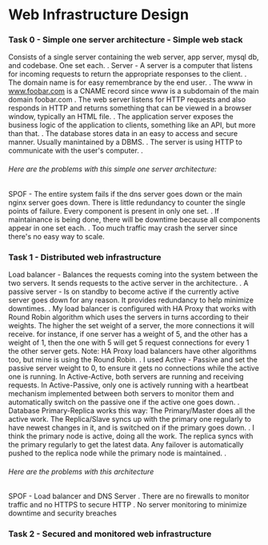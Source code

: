 # Web Infrastructure Design

### Task 0 - Simple one server architecture - Simple web stack
Consists of a single server containing the web server, app server, mysql db, and codebase. One set each.
.
Server - A server is a computer that listens for incoming requests to return the appropriate responses to the client.
.
The domain name is for easy remembrance by the end user.
.
The www in www.foobar.com is a CNAME record since www is a subdomain of the main domain foobar.com
.
The web server listens for HTTP requests and also responds in HTTP and returns something that can be viewed in a browser window, typically an HTML file.
.
The application server exposes the business logic of the application to clients, something like an API, but more than that.
.
The database stores data in an easy to access and secure manner. Usually manintained by a DBMS.
.
The server is using HTTP to communicate with the user's computer.
.
###### Here are the problems with this simple one server architecture:
SPOF - The entire system fails if the dns server goes down or the main nginx server goes down. There is little redundancy to counter the single points of failure. Every component is present in only one set.
.
If maintainance is being done, there will be downtime because all components appear in one set each.
.
Too much traffic may crash the server since there's no easy way to scale.

### Task 1 - Distributed web infrastructure
Load balancer - Balances the requests coming into the system between the two servers. It sends requests to the active server in the architecture.
.
A passive server - Is on standby to become active if the currently active server goes down for any reason. It provides redundancy to help minimize downtimes.
.
My load balancer is configured with HA Proxy that works with Round Robin algorithm which uses the servers in turns according to their weights. The higher the set weight of a server, the more connections it will receive. for instance, if one server has a weight of 5, and the other has a weight of 1, then the one with 5 will get 5 request connections for every 1 the other server gets.
Note: HA Proxy load balancers have other algorithms too, but mine is using the Round Robin.
.
I used Active - Passive and set the passive server weight to 0, to ensure it gets no connections while the active one is running. In Active-Active, both servers are running and receiving requests. In Active-Passive, only one is actively running with a heartbeat mechanism implemented between both servers to monitor them and automatically switch on the passive one if the active one goes down.
.
Database Primary-Replica works this way: The Primary/Master does all the active work. The Replica/Slave syncs up with the primary one regularly to have newest changes in it, and is switched on if the primary goes down.
.
I think the primary node is active, doing all the work. The replica syncs with the primary regularly to get the latest data. Any failover is automatically pushed to the replica node while the primary node is maintained.
.
###### Here are the problems with this architecture
SPOF - Load balancer and DNS Server
.
There are no firewalls to monitor traffic and no HTTPS to secure HTTP
.
No server monitoring to minimize downtime and security breaches
### Task 2 - Secured and monitored web infrastructure
